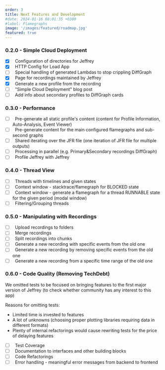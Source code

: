 ```yaml
---
order: 3
title: Next Features and Development
#date: 2024-01-16 08:01:35 +0300
#label: Flamegraphs
image: '/images/featured/roadmap.jpg'
featured: true
---
```


### 0.2.0 - Simple Cloud Deployment

- [x] &nbsp; Configuration of directories for Jeffrey 
- [x] &nbsp; HTTP Config for Load App
- [ ] &nbsp; Special handling of generated Lambdas to stop crippling DiffGraph
- [x] &nbsp; Page for recordings maintained by Jeffrey
- [x] &nbsp; Generate a new profile from the recording
- [ ] &nbsp; "Simple Cloud Deployment" blog post
- [ ] &nbsp; Add info about secondary profiles to DiffGraph cards

### 0.3.0 - Performance

- [ ] &nbsp; Pre-generate all static profile's content (content for Profile Information, Auto-Analysis, Event Viewer)
- [ ] &nbsp; Pre-generate content for the main configured flamegraphs and sub-second graphs
- [ ] &nbsp; Shared iterating over the JFR file (one iteration of JFR file for multiple outputs)
- [ ] &nbsp; Processing in parallel (e.g. Primary&Secondary recordings DiffGraph)
- [ ] &nbsp; Profile Jeffrey with Jeffrey

### 0.4.0 - Thread View

- [ ] &nbsp; Threads with timelines and given states
- [ ] &nbsp; Context window - stacktrace/flamegraph for BLOCKED state 
- [ ] &nbsp; Context window - generate a flamegraph for a thread RUNNABLE state for the given period (modal window)
- [ ] &nbsp; Filtering/Grouping threads

### 0.5.0 - Manipulating with Recordings

- [ ] &nbsp; Upload recordings to folders
- [ ] &nbsp; Merge recordings
- [ ] &nbsp; Split recordings into chunks
- [ ] &nbsp; Generate a new recording with specific events from the old one
- [ ] &nbsp; Generate a new recording by removing specific events from the old one
- [ ] &nbsp; Generate a new recording from a specific time range of the old one

### 0.6.0 - Code Quality (Removing TechDebt)

We omitted tests to be focused on bringing features to the first major version of Jeffrey (to check whether community has any interest to this app)

Reasons for omitting tests:

- Limited time is invested to features
- A lot of unknowns (choosing proper plotting libraries requiring data in different formats)
- Plenty of internal refactorings would cause rewriting tests for the price of delaying features

- [ ] &nbsp; Test Coverage
- [ ] &nbsp; Documentation to interfaces and other building blocks
- [ ] &nbsp; Code Refactorings
- [ ] &nbsp; Error handling - meaningful error messages from backend to frontend
